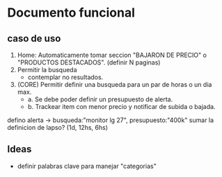 # Documento funcional

## caso de uso

1. Home: Automaticamente tomar seccion "BAJARON DE PRECIO" o "PRODUCTOS DESTACADOS". (definir N paginas)
2. Permitir la busqueda
    - contemplar no resultados.
3. (CORE) Permitir definir una busqueda para un par de horas o un dia max.
    - a. Se debe poder definir un presupuesto de alerta.
    - b. Trackear item con menor precio y notificar de subida o bajada.

defino alerta -> busqueda:"monitor lg 27", presupuesto:"400k"
sumar la definicion de lapso? (1d, 12hs, 6hs)

## Ideas

- definir palabras clave para manejar "categorias"